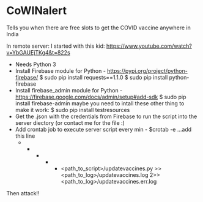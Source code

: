 # CoWINalert
Tells you when there are free slots to get the COVID vaccine anywhere in India


In remote server:
I started with this kid: https://www.youtube.com/watch?v=YbGAUEjTKg4&t=822s

- Needs Python 3
- Install Firebase module for Python - https://pypi.org/project/python-firebase/
    $ sudo pip install requests==1.1.0
    $ sudo pip install python-firebase
- Install firebase_admin module for Python - https://firebase.google.com/docs/admin/setup#add-sdk
    $ sudo pip install firebase-admin
    maybe you need to intall these other thing to make it work:
    $ sudo pip install testresources
- Get the .json with the credentials from Firebase to run the script into the server diectory (or contact me for the file :)
- Add crontab job to execute server script every min -
    $crotab -e
    ...add this line
    * * * * *  <path_to_script>/updatevaccines.py >> <path_to_log>/updatevaccines.log 2>> <path_to_log>/updatevaccines.err.log

Then attack!!
